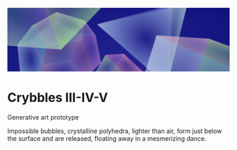 ![crybbles image](images/crybble9-1400x400.png?raw=true)
# Crybbles III-IV-V
Generative art prototype

Impossible bubbles, crystalline polyhedra, lighter than air, form just below the surface and are released, floating away in a mesmerizing dance.
